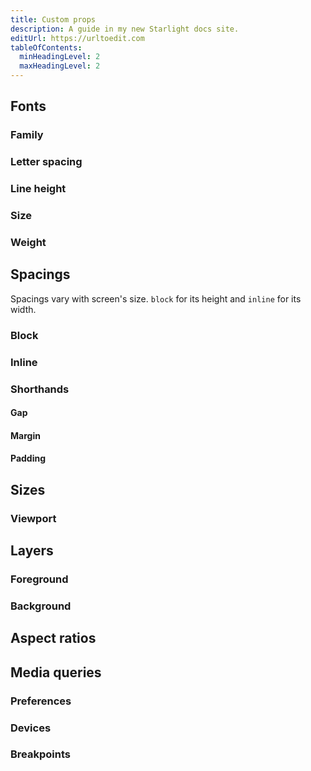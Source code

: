 ```yaml
---
title: Custom props
description: A guide in my new Starlight docs site.
editUrl: https://urltoedit.com
tableOfContents:
  minHeadingLevel: 2
  maxHeadingLevel: 2
---
```


## Fonts

### Family

### Letter spacing

### Line height

### Size

### Weight

## Spacings

Spacings vary with screen's size. `block` for its height and `inline` for its width.

### Block

### Inline

### Shorthands

#### Gap

#### Margin

#### Padding

## Sizes

### Viewport

## Layers

### Foreground

### Background

## Aspect ratios

## Media queries

### Preferences

### Devices

### Breakpoints
